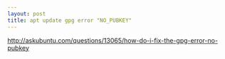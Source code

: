 ```yaml
---
layout: post
title: apt update gpg error "NO_PUBKEY"
---
```

http://askubuntu.com/questions/13065/how-do-i-fix-the-gpg-error-no-pubkey

